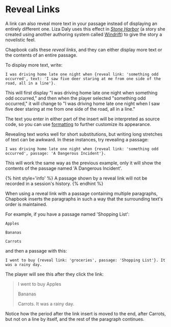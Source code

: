 # Reveal Links

A link can also reveal more text in your passage instead of displaying an entirely different one. Liza Daly uses this effect in _[Stone Harbor]_ (a story she created using another authoring system called [Windrift]) to give the story a novelistic feel.

Chapbook calls these _reveal links_, and they can either display more text or the contents of an entire passage.

To display more text, write:

```
I was driving home late one night when {reveal link: 'something odd occurred', text: 'I saw five deer staring at me from one side of the road, all in a line'}.
```

This will first display "I was driving home late one night when something odd occurred," and then when the player selected "something odd occurred," it will change to "I was driving home late one night when I saw five deer staring at me from one side of the road, all in a line."

The text you enter in either part of the insert will be interpreted as source code, so you can use [formatting] to further customize its appearance.

Revealing text works well for short substitutions, but writing long stretches of text can be awkward. In these instances, try revealing a passage:

```
I was driving home late one night when {reveal link: 'something odd occurred', passage: 'A Dangerous Incident'}.
```

This will work the same way as the previous example, only it will show the contents of the passage named 'A Dangerous Incident'.

{% hint style='info' %}
A passage shown by a reveal link will not be recorded in a session's history.
{% endhint %}

When using a reveal link with a passage containing multiple paragraphs, Chapbook inserts the paragraphs in such a way that the surrounding text's order is maintained.

For example, if you have a passage named 'Shopping List':

```
Apples

Bananas

Carrots
```

and then a passage with this:

```
I went to buy {reveal link: 'groceries', passage: 'Shopping List'}. It was a rainy day.
```

The player will see this after they click the link:

> I went to buy Apples
>
> Bananas
>
> Carrots. It was a rainy day.

Notice how the period after the link insert is moved to the end, after Carrots, but not on a line by itself, and the rest of the paragraph continues.

[stone harbor]: https://stoneharborgame.com/
[windrift]: https://github.com/lizadaly/windrift
[formatting]: ../text-and-links/text-formatting.md